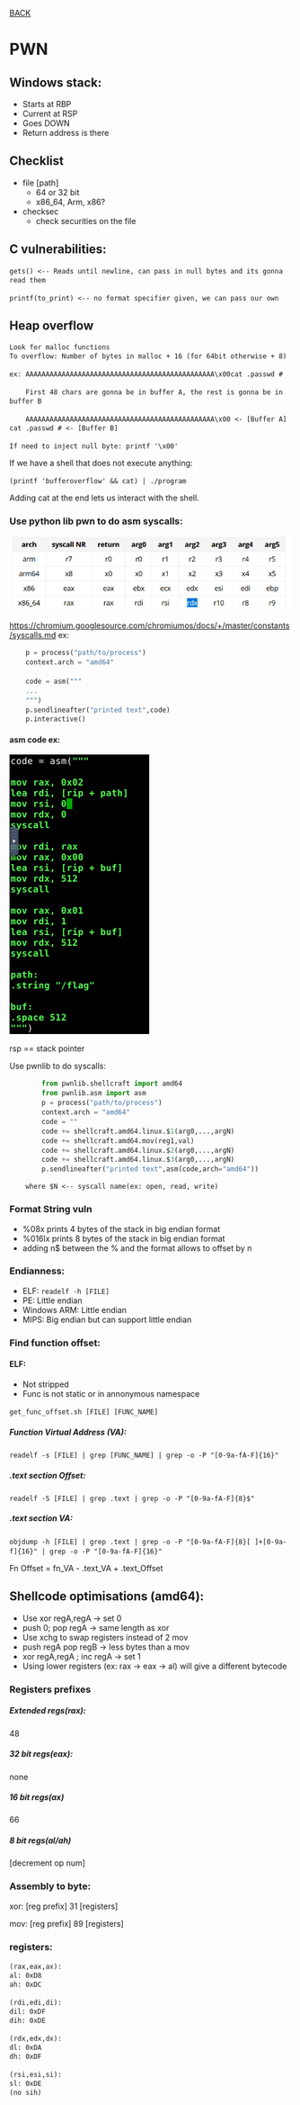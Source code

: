 [BACK](../README.md)
# PWN
## Windows stack:
- Starts at RBP
- Current at RSP
- Goes DOWN
- Return address is there
## Checklist
- file [path]
    - 64 or 32 bit
    - x86_64, Arm, x86?
- checksec
    - check securities on the file
## C vulnerabilities:

    gets() <-- Reads until newline, can pass in null bytes and its gonna read them

    printf(to_print) <-- no format specifier given, we can pass our own

## Heap overflow

    Look for malloc functions
    To overflow: Number of bytes in malloc + 16 (for 64bit otherwise + 8)
    
    ex: AAAAAAAAAAAAAAAAAAAAAAAAAAAAAAAAAAAAAAAAAAAAAAA\x00cat .passwd #
        
        First 48 chars are gonna be in buffer A, the rest is gonna be in buffer B
        
        AAAAAAAAAAAAAAAAAAAAAAAAAAAAAAAAAAAAAAAAAAAAAAA\x00 <- [Buffer A] cat .passwd # <- [Buffer B]

    If need to inject null byte: printf '\x00' 

If we have a shell that does not execute anything:

`(printf 'bufferoverflow' && cat) | ./program`

Adding cat at the end lets us interact with the shell.

### Use python lib pwn to do asm syscalls:
![Alt text](img/syscalls.png)

https://chromium.googlesource.com/chromiumos/docs/+/master/constants/syscalls.md
ex:
```py
    p = process("path/to/process")
    context.arch = "amd64"

    code = asm("""
    ...
    """)
    p.sendlineafter("printed text",code)
    p.interactive()
```

#### asm code ex:
![Alt text](img/asm.png)

rsp == stack pointer

Use pwnlib to do syscalls:
```py
        from pwnlib.shellcraft import amd64
        from pwnlib.asm import asm
        p = process("path/to/process")
        context.arch = "amd64"
        code = ""
        code += shellcraft.amd64.linux.$1(arg0,...,argN)
        code += shellcraft.amd64.mov(reg1,val)
        code += shellcraft.amd64.linux.$2(arg0,...,argN)
        code += shellcraft.amd64.linux.$3(arg0,...,argN)
        p.sendlineafter("printed text",asm(code,arch="amd64"))
```
        where $N <-- syscall name(ex: open, read, write)

### Format String vuln

- %08x prints 4 bytes of the stack in big endian format
- %016lx prints 8 bytes of the stack in big endian format
- adding n$ between the % and the format allows to offset by n
 

### Endianness:

- ELF: `readelf -h [FILE]`
- PE: Little endian
- Windows ARM: Little endian
- MIPS: Big endian but can support little endian 

### Find function offset:

#### ELF:
- Not stripped
- Func is not static or in annonymous namespace

`get_func_offset.sh [FILE] [FUNC_NAME]`

##### Function Virtual Address (VA):
`readelf -s [FILE] | grep [FUNC_NAME] | grep -o -P "[0-9a-fA-F]{16}"` 

##### .text section Offset:
`readelf -S [FILE] | grep .text | grep -o -P "[0-9a-fA-F]{8}$"`

##### .text section VA:
`objdump -h [FILE] | grep .text | grep -o -P "[0-9a-fA-F]{8}[ ]+[0-9a-f]{16}" | grep -o -P "[0-9a-fA-F]{16}"` 

Fn Offset = fn_VA - .text_VA + .text_Offset

## Shellcode optimisations (amd64):
- Use xor regA,regA -> set 0 
- push 0; pop regA -> same length as xor
- Use xchg to swap registers instead of 2 mov
- push regA pop regB -> less bytes than a mov
- xor regA,regA ; inc regA -> set 1
- Using lower registers (ex: rax -> eax -> al) will give a different bytecode

### Registers prefixes
##### Extended regs(rax):
48 
##### 32 bit regs(eax):
none
##### 16 bit regs(ax)
66
##### 8 bit regs(al/ah)
[decrement op num] 

### Assembly to byte:

xor: [reg prefix] 31 [registers]

mov: [reg prefix] 89 [registers]

### registers:

    (rax,eax,ax):
    al: 0xD8
    ah: 0xDC

    (rdi,edi,di):
    dil: 0xDF
    dih: 0xDE

    (rdx,edx,dx):
    dl: 0xDA
    dh: 0xDF

    (rsi,esi,si):
    sl: 0xDE 
    (no sih)